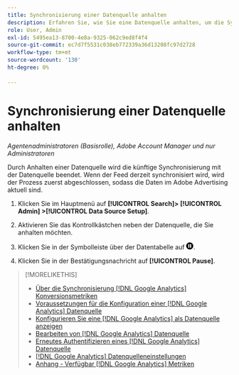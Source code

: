 ```yaml
---
title: Synchronisierung einer Datenquelle anhalten
description: Erfahren Sie, wie Sie eine Datenquelle anhalten, um die Synchronisierung zu beenden.
role: User, Admin
exl-id: 5495ea13-8700-4e8a-9325-062c9ed8f4f4
source-git-commit: ec7d7f5531c038eb772339a36d13208fc97d2728
workflow-type: tm+mt
source-wordcount: '130'
ht-degree: 0%

---
```


# Synchronisierung einer Datenquelle anhalten

*Agentenadministratoren (Basisrolle), Adobe Account Manager und nur Administratoren*

Durch Anhalten einer Datenquelle wird die künftige Synchronisierung mit der Datenquelle beendet. Wenn der Feed derzeit synchronisiert wird, wird der Prozess zuerst abgeschlossen, sodass die Daten im Adobe Advertising aktuell sind.

1. Klicken Sie im Hauptmenü auf **[!UICONTROL Search]> [!UICONTROL Admin] >[!UICONTROL Data Source Setup]**.

1. Aktivieren Sie das Kontrollkästchen neben der Datenquelle, die Sie anhalten möchten.

1. Klicken Sie in der Symbolleiste über der Datentabelle auf ![Anhalten](/help/search-social-commerce/assets/pause.png "Anhalten").

1. Klicken Sie in der Bestätigungsnachricht auf **[!UICONTROL Pause]**.

>[!MORELIKETHIS]
>
>* [Über die Synchronisierung [!DNL Google Analytics] Konversionsmetriken](data-source-about.md)
>* [Voraussetzungen für die Konfiguration einer [!DNL Google Analytics] Datenquelle](data-source-prerequisites.md)
>* [Konfigurieren Sie eine [!DNL Google Analytics] als Datenquelle anzeigen](data-source-configure.md)
>* [Bearbeiten von [!DNL Google Analytics] Datenquelle](data-source-edit.md)
>* [Erneutes Authentifizieren eines [!DNL Google Analytics] Datenquelle](data-source-reauthenticate.md)
>* [[!DNL Google Analytics] Datenquelleneinstellungen](data-source-settings.md)
>* [Anhang - Verfügbar [!DNL Google Analytics] Metriken](data-source-ga-metrics.md)
